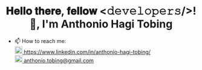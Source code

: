 <h1 align='center'>𝐇𝐞𝐥𝐥𝐨 𝐭𝐡𝐞𝐫𝐞, 𝐟𝐞𝐥𝐥𝐨𝐰 <𝚍𝚎𝚟𝚎𝚕𝚘𝚙𝚎𝚛𝚜/>!👋, I'm Anthonio Hagi Tobing</h1> 

- 📫 How to reach me:
  <div display='inline'>
    <a href="https://www.linkedin.com/in/anthonio-hagi-tobing/"><img alt="LinkedIn" height="20px" src="https://upload.wikimedia.org/wikipedia/commons/thumb/8/81/LinkedIn_icon.svg/2048px-LinkedIn_icon.svg.png" />   https://www.linkedin.com/in/anthonio-hagi-tobing/</a>
  </div>
  <div>
    <a href="mailto:anthonio.tobing@gmail.com"><img alt="Email" height="20px" src="https://cdn4.iconfinder.com/data/icons/social-media-logos-6/512/112-gmail_email_mail-512.png" />   anthonio.tobing@gmail.com</a>
  </div>
<!--
**anthoniohagitobing/anthoniohagitobing** is a ✨ _special_ ✨ repository because its `README.md` (this file) appears on your GitHub profile.

Here are some ideas to get you started:

- 🔭 I’m currently working on ...
- 🌱 I’m currently learning ...
- 👯 I’m looking to collaborate on ...
- 🤔 I’m looking for help with ...
- 💬 Ask me about ...
- 📫 How to reach me: ...
- 😄 Pronouns: ...
- ⚡ Fun fact: ...
-->
